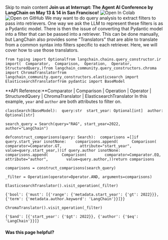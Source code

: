 Skip to main content
**Join us at Interrupt: The Agent AI Conference by LangChain on May 13 & 14 in San Francisco!**
![Open In Colab](https://colab.research.google.com/assets/colab-badge.svg)![Open on GitHub](https://img.shields.io/badge/Open%20on%20GitHub-grey?logo=github&logoColor=white)
We may want to do query analysis to extract filters to pass into retrievers. One way we ask the LLM to represent these filters is as a Pydantic model. There is then the issue of converting that Pydantic model into a filter that can be passed into a retriever.
This can be done manually, but LangChain also provides some "Translators" that are able to translate from a common syntax into filters specific to each retriever. Here, we will cover how to use those translators.
```
from typing import Optionalfrom langchain.chains.query_constructor.ir import(  Comparator,  Comparison,  Operation,  Operator,  StructuredQuery,)from langchain_community.query_constructors.chroma import ChromaTranslatorfrom langchain_community.query_constructors.elasticsearch import ElasticsearchTranslatorfrom pydantic import BaseModel
```

**API Reference:**Comparator | Comparison | Operation | Operator | StructuredQuery | ChromaTranslator | ElasticsearchTranslator
In this example, `year` and `author` are both attributes to filter on.
```
classSearch(BaseModel):  query:str  start_year: Optional[int]  author: Optional[str]
```

```
search_query = Search(query="RAG", start_year=2022, author="LangChain")
```

```
defconstruct_comparisons(query: Search):  comparisons =[]if query.start_year isnotNone:    comparisons.append(      Comparison(        comparator=Comparator.GT,        attribute="start_year",        value=query.start_year,))if query.author isnotNone:    comparisons.append(      Comparison(        comparator=Comparator.EQ,        attribute="author",        value=query.author,))return comparisons
```

```
comparisons = construct_comparisons(search_query)
```

```
_filter = Operation(operator=Operator.AND, arguments=comparisons)
```

```
ElasticsearchTranslator().visit_operation(_filter)
```

```
{'bool': {'must': [{'range': {'metadata.start_year': {'gt': 2022}}},  {'term': {'metadata.author.keyword': 'LangChain'}}]}}
```

```
ChromaTranslator().visit_operation(_filter)
```

```
{'$and': [{'start_year': {'$gt': 2022}}, {'author': {'$eq': 'LangChain'}}]}
```

#### Was this page helpful?
